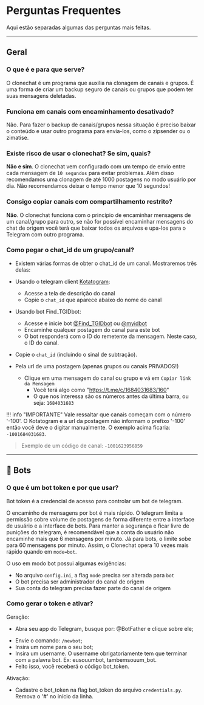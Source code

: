 ﻿# Perguntas Frequentes

Aqui estão separadas algumas das perguntas mais feitas.

--- 

## Geral

### O que é e para que serve?

O clonechat é um programa que auxilia na clonagem de canais e grupos. É uma forma de criar um backup seguro de canais ou grupos que podem ter suas mensagens deletadas.

### Funciona em canais com encaminhamento desativado? 

Não. Para fazer o backup de canais/grupos nessa situação é preciso baixar o conteúdo e usar outro programa para envia-los, como o zipsender ou o zimatise.

### Existe risco de usar o clonechat? Se sim, quais?

**Não e sim**. O clonechat vem configurado com um tempo de envio entre cada mensagem de `10 segundos` para evitar problemas. Além disso recomendamos uma clonagem de até 1000 postagens no modo usuário por dia. Não recomendamos deixar o tempo menor que 10 segundos!

### Consigo copiar canais com compartilhamento restrito?

**Não**. O clonechat funciona com o princípio de encaminhar mensagens de um canal/grupo para outro, se não for possível encaminhar mensagens do chat de origem você terá que baixar todos os arquivos e upa-los para o Telegram com outro programa.

### Como pegar o chat_id de um grupo/canal?

* Existem várias formas de obter o chat_id de um canal. Mostraremos três delas:
- Usando o telegram client [Kotatogram](https://kotatogram.github.io/download/):
  - Acesse a tela de descrição do canal
  - Copie o `chat_id` que aparece abaixo do nome do canal

- Usando bot Find_TGIDbot:
  - Acesse e inicie bot [@Find_TGIDbot](http://t.me/Find_TGIDbot) ou [@myidbot](http://t.me/myidbot)
  - Encaminhe qualquer postagem do canal para este bot
  - O bot responderá com o ID do remetente da mensagem. Neste caso, o ID do canal.
- Copie o `chat_id` (incluindo o sinal de subtração).

- Pela url de uma postagem (apenas grupos ou canais PRIVADOS!)
    - Clique em uma mensagem do canal ou grupo e vá em `Copiar link da Mensagem`
        - Você terá algo como  "https://t.me/c/1684031683/160"
        - O que nos interessa são os números antes da última barra, ou seja:  `1684031683`

!!! info "IMPORTANTE"
        Vale ressaltar que canais começam com o número '-100'. O Kotatogram e a url da postagem não informam o prefixo '-100' então você deve o digitar manualmente.
        O exemplo acima ficaria:
        `-1001684031683`.
        
> Exemplo de um código de canal: `-1001623956859`

---

## :robot: Bots

### O que é um bot token e por que usar?

Bot token é a credencial de acesso para controlar um bot de telegram.

O encaminho de mensagens por bot é mais rápido. O telegram limita a permissão sobre volume de postagens de forma diferente entre a interface de usuário e a interface de bots. Para manter a segurança e ficar livre de punições do telegram, é recomendável que a conta do usuário não encaminhe mais que 6 mensagens por minuto. Já para bots, o limite sobe para 60 mensagens por minuto. Assim, o Clonechat opera 10 vezes mais rápido quando em `mode=bot`.

O uso em modo bot possui algumas exigências:

- No arquivo `config.ini`, a flag `mode` precisa ser alterada para `bot`
- O bot precisa ser administrador do canal de origem
- Sua conta do telegram precisa fazer parte do canal de origem

### Como gerar o token e ativar?

Geração:

  * Abra seu app do Telegram, busque por: @BotFather e clique sobre ele;
  - Envie o comando: `/newbot`;
  - Insira um nome para o seu bot;
  - Insira um username. O username obrigatoriamente tem que terminar com a palavra bot. Ex: eusouumbot, tambemsouum_bot.
  - Feito isso, você receberá o código bot_token.

Ativação:
- Cadastre o bot_token na flag bot_token do arquivo `credentials.py`. Remova o '#' no início da linha.